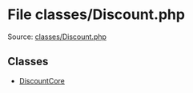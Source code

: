 File classes/Discount.php
=========
Source: [classes/Discount.php](https://github.com/PrestaShop/PrestaShop/blob/1.6.1.1/classes/Discount.php)


Classes
-------

* [DiscountCore](class.DiscountCore)

